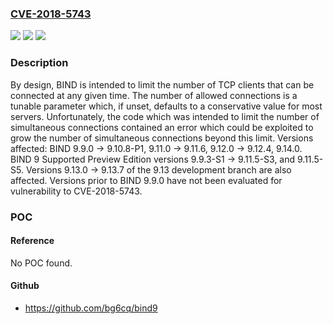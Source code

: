 ### [CVE-2018-5743](https://cve.mitre.org/cgi-bin/cvename.cgi?name=CVE-2018-5743)
![](https://img.shields.io/static/v1?label=Product&message=BIND%209&color=blue)
![](https://img.shields.io/static/v1?label=Version&message=BIND%209BIND%209.9.0%20-%3E%209.10.8-P1%2C%209.11.0%20-%3E%209.11.6%2C%209.12.0%20-%3E%209.12.4%2C%209.14.0.%20BIND%209%20Supported%20Preview%20Edition%20versions%209.9.3-S1%20-%3E%209.11.5-S3%2C%20and%209.11.5-S5.%20Versions%209.13.0%20-%3E%209.13.7%20of%20the%209.13%20development%20branch%20are%20also%20affected.%20Versions%20prior%20to%20BIND%209.9.0%20have%20not%20been%20evaluated%20for%20vulnerability%20to%20CVE-2018-5743.%20&color=brighgreen)
![](https://img.shields.io/static/v1?label=Vulnerability&message=By%20exploiting%20the%20failure%20to%20limit%20simultaneous%20TCP%20connections%2C%20an%20attacker%20can%20deliberately%20exhaust%20the%20pool%20of%20file%20descriptors%20available%20to%20named%2C%20potentially%20affecting%20network%20connections%20and%20the%20management%20of%20files%20such%20as%20log%20files%20or%20zone%20journal%20files.%20%20In%20cases%20where%20the%20named%20process%20is%20not%20limited%20by%20OS-enforced%20per-process%20limits%2C%20this%20could%20additionally%20potentially%20lead%20to%20exhaustion%20of%20all%20available%20free%20file%20descriptors%20on%20that%20system.&color=brighgreen)

### Description

By design, BIND is intended to limit the number of TCP clients that can be connected at any given time. The number of allowed connections is a tunable parameter which, if unset, defaults to a conservative value for most servers. Unfortunately, the code which was intended to limit the number of simultaneous connections contained an error which could be exploited to grow the number of simultaneous connections beyond this limit. Versions affected: BIND 9.9.0 -> 9.10.8-P1, 9.11.0 -> 9.11.6, 9.12.0 -> 9.12.4, 9.14.0. BIND 9 Supported Preview Edition versions 9.9.3-S1 -> 9.11.5-S3, and 9.11.5-S5. Versions 9.13.0 -> 9.13.7 of the 9.13 development branch are also affected. Versions prior to BIND 9.9.0 have not been evaluated for vulnerability to CVE-2018-5743.

### POC

#### Reference
No POC found.

#### Github
- https://github.com/bg6cq/bind9

